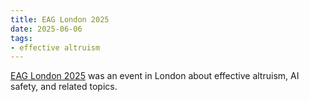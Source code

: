 ```yaml
---
title: EAG London 2025
date: 2025-06-06
tags:
- effective altruism
---
```


[EAG London 2025](https://www.effectivealtruism.org/ea-global/events/ea-global-london-2025) was an event in London about effective altruism, AI safety, and related topics.
